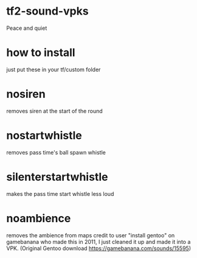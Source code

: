 # tf2-sound-vpks
Peace and quiet

# how to install
just put these in your tf/custom folder

# nosiren
removes siren at the start of the round

# nostartwhistle
removes pass time's ball spawn whistle

# silenterstartwhistle
makes the pass time start whistle less loud

# noambience
removes the ambience from maps
credit to user "install gentoo" on gamebanana who made this in 2011, I just cleaned it up and made it into a VPK.
(Original Gentoo download https://gamebanana.com/sounds/15595)
